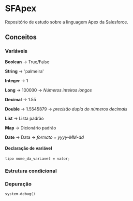 # SFApex
Repositório de estudo sobre a linguagem Apex da Salesforce.

## Conceitos
### Variáveis

**Boolean** → True/False

**String** → 'palmeira'

**Integer** → 1

**Long** → 100000 → *Números inteiros longos*

**Decimal** → 1.55

**Double** → 1.5545879 → *precisão dupla do números decimais*

**List** → Lista padrão

**Map** → Dicionário padrão

**Date** → Data → *formato = yyyy-MM-dd*

#### Declaração de variável
```apex
tipo nome_da_variavel = valor;
```

### Estrutura condicional

### Depuração
```apex
system.debug()
```
